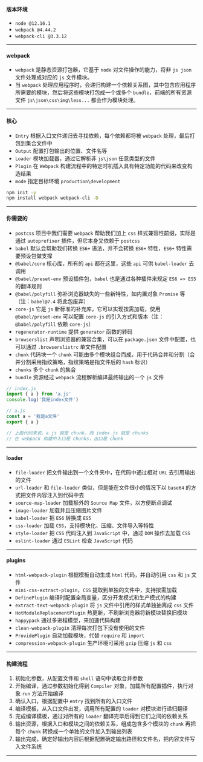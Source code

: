 
#### 版本环境
- `node @12.16.1`
- `webpack @4.44.2`
- `webpack-cli @3.3.12`

---

#### webpack
- `webpack` 是静态资源打包器，它基于 `node` 对文件操作的能力，将非 `js json` 文件处理成对应的 `js` 文件模块。
- 当 `webpack` 处理应用程序时，会递归构建一个依赖关系图，其中包含应用程序所需要的模块，然后将这些模块打包成一个或多个 `bundle`，前端的所有资源文件 `js\json\css\img\less...` 都会作为模块处理。

---

#### 核心

- `Entry` 根据入口文件递归去寻找依赖，每个依赖都将被 `webpack` 处理，最后打包到集合文件中
- `Output` 配置打包输出的位置、文件名等
- `Loader` 模块加载器，通过它解析非 `js\json` 任意类型的文件
- `Plugin` 在 `Webpack` 构建流程中的特定时机插入具有特定功能的代码来改变构造结果
- `mode` 指定目标环境 `production\development`

```bash
npm init -y
npm install webpack webpack-cli -D
```

---

#### 你需要的
- `postcss` 项目中我们需要 `webpack` 帮助我们加上 `css` 样式兼容性前缀，实际是通过 `autoprefixer` 插件，但它本身又依赖于 `postcss`
- `babel` 默认会帮助我们转换 `ES6+` 语法，并不会转换 `ES6+` 特性，`ES6+` 特性需要预设包做支撑
- `@babel/core` 核心库，所有的 `api` 都在这里，这些 `api` 可供 `babel-loader` 去调用
- `@babel/preset-env` 预设插件包，`babel` 也是通过各种插件来规定 `ES6 => ES5` 的翻译规则
- `@babel/polyfill` 弥补浏览器缺失的一些新特性，如内置对象 `Promise` 等（注：`babel@7.4` 将此包废弃）
- `core-js` 它是 `js` 新标准的补充库，它可以实现按需加载，使用 `@babel/preset-env` 可以配置 `core-js` 的引入方式和版本（注：`@babel/polyfill` 依赖 `core-js`）
- `regenerator-runtime` 提供 `generator` 函数的转码
- `browserslist` 声明浏览器的兼容合集，可以在 `package.json` 文件中配置，也可以通过 `.browserslistrc` 单文件配置
- `chunk` 代码块一个 `chunk` 可能由多个模块组合而成，用于代码合并和分割（合并分割采用指纹策略，指纹策略是指文件后的 `hash` 标识）
- `chunks` 多个 `chunk` 的集合
- `bundle` 资源经过 `webpack` 流程解析编译最终输出的一个 `js` 文件

```js
// index.js
import { a } from 'a.js'
console.log('我是index文件')

// a.js
const a = '我是a文件'
export { a }

// 上面代码来说，a.js 就是 chunk，而 index.js 就是 chunks
// 在 webpack 构建中入口是 chunks，出口是 chunk
```

---

#### loader

- `file-loader` 把⽂件输出到⼀个⽂件夹中，在代码中通过相对 `URL` 去引⽤输出的⽂件
- `url-loader` 和 `file-loader` 类似，但是能在⽂件很⼩的情况下以 `base64` 的⽅式把⽂件内容注⼊到代码中去
- `source-map-loader` 加载额外的 `Source Map` ⽂件，以⽅便断点调试
- `image-loader` 加载并且压缩图⽚⽂件
- `babel-loader` 把 `ES6` 转换成 `ES5`
- `css-loader` 加载 `CSS`，⽀持模块化、压缩、⽂件导⼊等特性
- `style-loader` 把 `CSS` 代码注⼊到 `JavaScript` 中，通过 `DOM` 操作去加载 `CSS`
- `eslint-loader` 通过 `ESLint` 检查 `JavaScript` 代码

---

#### plugins

- `html-webpack-plugin` 根据模板自动生成 `html` 代码，并自动引用 `css` 和 `js` 文件
- `mini-css-extract-plugin`，`CSS` 提取到单独的⽂件中，⽀持按需加载
- `DefinePlugin` 编译时配置全局变量，区分开发模式和生产模式的构建
- `extract-text-webpack-plugin` 将 `js` 文件中引用的样式单独抽离成 `css` 文件
- `HotModuleReplacementPlugin` 热更新，不刷新浏览器将新模块替换旧模块
- `happypack` 通过多进程模型，来加速代码构建
- `clean-webpack-plugin` 清理每次打包下没有使用的文件
- `ProvidePlugin` 自动加载模块，代替 `require` 和 `import`
- `compression-webpack-plugin` 生产环境可采用 `gzip` 压缩 `js` 和 `css`

---

#### 构建流程

1. 初始化参数，从配置文件和 `shell` 语句中读取合并参数
2. 开始编译，通过参数初始化得到 `Compiler` 对象，加载所有配置插件，执行对象 `run` 方法开始编译
3. 确认入口，根据配置中 `entry` 找到所有的入口文件
4. 编译模板，从入口文件出发，调用所有配置的 `loader` 对模块进行递归翻译
5. 完成编译模板，通过对所有的 `loader` 翻译完毕后得到它们之间的依赖关系
6. 输出资源，根据入口和模块之间的依赖关系，组成包含多个模块的 `chunk` 再把每个 `chunk` 转换成一个单独的文件加入到输出列表
7. 输出完成，确定好输出内容后根据配置确定输出路径和文件名，把内容文件写入文件系统

---

